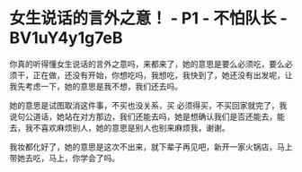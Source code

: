 # 女生说话的言外之意！ - P1 - 不怕队长 - BV1uY4y1g7eB

你真的听得懂女生说话的言外之意吗，来都来了，她的意思是要么必须吃，要么必须干，正在做，还没有开始，你想吃吗，我想吃，我快到了，她还没有出发呢，让我先考虑一下，她的意思是我不想，我们还去吗。

她的意思是试图取消这件事，不买也没关系，买 必须得买，不买回家就完了，我说句公道话，她站在对方那边，我们还能去吗，她是想确认我们是否还能去，能去，我不喜欢麻烦别人，她的意思是别人也别来麻烦我，谢谢。

我妆都化好了，她的意思是这次不出来，就下辈子再见吧，新开一家火锅店，马上带她去吃，马上，你学会了吗。
